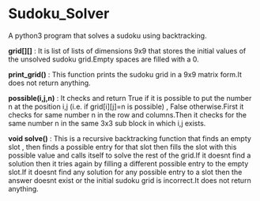 # Sudoku_Solver
A python3 program that solves a sudoku using backtracking.

**grid[][]** : It is list of lists of dimensions 9x9 that stores the initial values of the unsolved sudoku grid.Empty spaces are filled with a 0.<br>
        
**print_grid()** : This function prints the sudoku grid in a 9x9 matrix form.It does not return anything.<br>
        
**possible(i,j,n)** : It checks and return True if it is possible to put the number n at the position i,j (i.e.  if grid[i][j]=n is possible)  ,  False otherwise.First it checks for same number n in the row and columns.Then it checks for the same number n in the same 3x3 sub block in which i,j exists. <br>
       
**void solve()** : This is a recursive backtracking function that finds an empty slot , then finds a possible entry for that slot then fills the slot with this possible value and calls itself to solve the rest of the grid.If it doesnt find a solution then it tries again by filling a different possible entry to the empty slot.If it doesnt find any solution for any possible entry to a slot then the answer doesnt exist or the initial sudoku grid is incorrect.It does not return anything.
